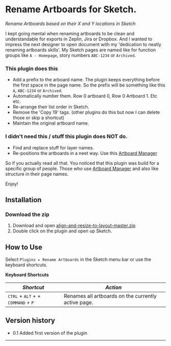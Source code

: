 # Rename Artboards for Sketch.
_Rename Artboards based on their X and Y locations in Sketch_

<!-- ![Screencast of the Stickers plugin](demo.gif) -->

I kept going mental when renaming artboards to be clean and understandable for exports in Zeplin, Jira or Dropbox. And I wanted to impress the next designer to open document with my 'dedication to neatly renaming artboards skills'. My Sketch pages are named like for function groups like `A - Homepage`, story numbers `ABC-1234` or `Archived`.

### This plugin does this
- Add a prefix to the arboard name. The plugin keeps everything before the first space in the page name. So the prefix will be something like this `A`, `ABC-1234` or `Archived`.
- Automatically number them. Row 0 artboard 0, Row 0 Artboard 1. Etc etc.
- Re-arrange their list order in Sketch.
- Remove the 'Copy 19' tags. (other plugins do this but now I can delete those or skip a shortcut)
- Maintain the original artboard name.

### I didn't need this / stuff this plugin does NOT do.
- Find and replace stuff for layer names.
- Re-positions the artboards in a neet way. Use this [Artboard Manager](https://github.com/bomberstudios/artboard-manager)

So if you actually read all that. You noticed that this plugin was build for a specific group of people. Those who use [Artboard Manager](https://github.com/bomberstudios/artboard-manager) and also like structure in their page names.

Enjoy!



## Installation

### Download the zip
1. Download and open [align-and-resize-to-layout-master.zip](https://github.com/KevinvBre/sketch-rename-layers/archive/master.zip)
2. Double click on the plugin and open up Sketch.

## How to Use
Select `Plugins ▸ Rename Artboards` in the Sketch menu bar or use the keyboard shortcuts.

**Keyboard Shortcuts**

| *Shortcut*                                        | *Action*                          |
|---------------------------------------------------|-----------------------------------|
| <kbd>CTRL</kbd> + <kbd>ALT</kbd> + + <kbd>COMMAND</kbd> + <kbd>P</kbd> | Renames all artboards on the currently active page.



## Version history

* 0.1 Added first version of the plugin


---
